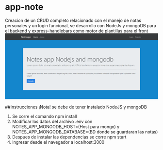 # app-note
Creacion de un CRUD completo relacionado con el manejo de notas personales y un login funcional, se desarrollo con NodeJs y mongoDB para el backend
y express-handlebars como motor de plantillas para el front
![](https://github.com/cardacar/app-note/blob/main/src/public/img/screen.png)

##Instrucciones
¡Nota! se debe de tener instalado NodeJS y mongoDB
1. Se corre el comando npm install
2. Modificar los datos del archivo .env con NOTES_APP_MONGODB_HOST=(Host para mongo) y NOTES_APP_MONGODB_DATABASE=(BD donde se guardaran las notas)
3. Despues de instalar las dependencias se corre npm start
4. Ingresar desde el navegador a localhost:3000
